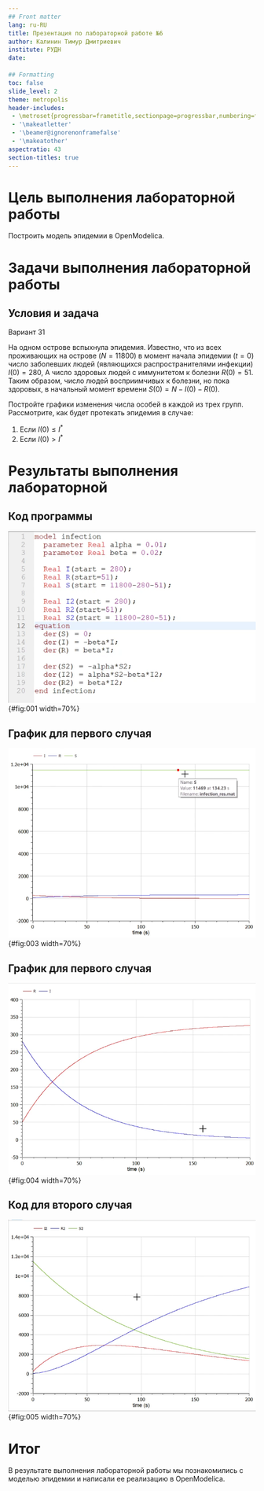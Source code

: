 ```yaml
---
## Front matter
lang: ru-RU
title: Презентация по лабораторной работе №6
author: Калинин Тимур Дмитриевич
institute: РУДН
date: 

## Formatting
toc: false
slide_level: 2
theme: metropolis
header-includes: 
 - \metroset{progressbar=frametitle,sectionpage=progressbar,numbering=fraction}
 - '\makeatletter'
 - '\beamer@ignorenonframefalse'
 - '\makeatother'
aspectratio: 43
section-titles: true
---
```


# Цель выполнения лабораторной работы

Построить модель эпидемии в OpenModelica.

# Задачи выполнения лабораторной работы

## Условия и задача

Вариант 31

На одном острове вспыхнула эпидемия. Известно, что из всех проживающих на острове ($N=11 800$) в момент начала эпидемии ($t=0$) число заболевших людей (являющихся распространителями инфекции) $I(0)=280$, А число здоровых людей с иммунитетом к болезни $R(0)=51$. Таким образом, число людей восприимчивых к болезни, но пока здоровых, в начальный момент времени $S(0)=N-I(0)-R(0)$.

Постройте графики изменения числа особей в каждой из трех групп. Рассмотрите, как будет протекать эпидемия в случае:

1) Если $I(0) \le I^*$
2) Если $I(0) > I^*$

# Результаты выполнения лабораторной

## Код программы

![Код программы](../img/img_1.png){#fig:001 width=70%}

## График для первого случая

![График для первого случая](../img/img_3.png){#fig:003 width=70%}

## График для первого случая

![Графики для первого случая без S](../img/img_4.png){#fig:004 width=70%}

## Код для второго случая

![Программа для второго случая](../img/img_5.png){#fig:005 width=70%}

# Итог

В результате выполнения лабораторной работы мы познакомились с моделью эпидемии и написали ее реализацию в OpenModelica.
